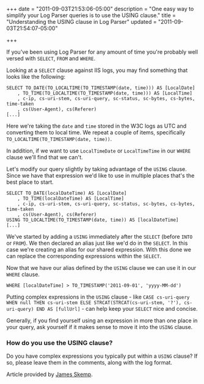 +++
date = "2011-09-03T21:53:06-05:00"
description = "One easy way to simplify your Log Parser queries is to use the USING clause."
title = "Understanding the USING clause in Log Parser"
updated = "2011-09-03T21:54:07-05:00"

+++

<p>If you've been using Log Parser for any amount of time you're probably well versed with <code>SELECT</code>, <code>FROM</code> and <code>WHERE</code>.</p>

<p>Looking at a <code>SELECT</code> clause against IIS logs, you may find something that looks like the following:</p>

<pre><code>SELECT TO_DATE(TO_LOCALTIME(TO_TIMESTAMP(date, time))) AS [LocalDate]
    , TO_TIME(TO_LOCALTIME(TO_TIMESTAMP(date, time))) AS [LocalTime]
    , c-ip, cs-uri-stem, cs-uri-query, sc-status, sc-bytes, cs-bytes, time-taken
    , cs(User-Agent), cs(Referer)
[...]
</code></pre>

<p>Here we're taking the <code>date</code> and <code>time</code> stored in the W3C logs as UTC and converting them to local time. We repeat a couple of items, specifically <code>TO_LOCALTIME(TO_TIMESTAMP(date, time))</code>.</p>

<p>In addition, if we want to use <code>LocalTimeDate</code> or <code>LocalTimeTime</code> in our <code>WHERE</code> clause we'll find that we can't.</p>

<p>Let's modify our query slightly by taking advantage of the <code>USING</code> clause. Since we have that expression we'd like to use in multiple places that's the best place to start.</p>

<pre><code>SELECT TO_DATE(localDateTime) AS [LocalDate]
    , TO_TIME(localDateTime) AS [LocalTime]
    , c-ip, cs-uri-stem, cs-uri-query, sc-status, sc-bytes, cs-bytes, time-taken
    , cs(User-Agent), cs(Referer)
USING TO_LOCALTIME(TO_TIMESTAMP(date, time)) AS [localDateTime]
[...]
</code></pre>

<p>We've started by adding a <code>USING</code> immediately after the <code>SELECT</code> (before <code>INTO</code> or <code>FROM</code>). We then declared an alias just like we'd do in the <code>SELECT</code>. In this case we're creating an alias for our shared expression. With this done we can replace the corresponding expressions within the <code>SELECT</code>.</p>

<p>Now that we have our alias defined by the <code>USING</code> clause we can use it in our <code>WHERE</code> clause.</p>

<pre><code>WHERE [localDateTime] &gt; TO_TIMESTAMP('2011-09-01', 'yyyy-MM-dd')
</code></pre>

<p>Putting complex expressions in the <code>USING</code> clause - like <code>CASE cs-uri-query WHEN null THEN cs-uri-stem ELSE STRCAT(STRCAT(cs-uri-stem, '?'), cs-uri-query) END AS [fullUrl]</code> - can help keep your <code>SELECT</code> nice and concise.</p>

<p>Generally, if you find yourself using an expression in more than one place in your query, ask yourself if it makes sense to move it into the <code>USING</code> clause.</p>

<h3>How do you use the USING clause?</h3>

<p>Do you have complex expressions you typically put within a <code>USING</code> clause? If so, please leave them in the comments, along with the log format.</p>
</div>

Article provided by <a href="http://jamesrskemp.com/" rel="external author">James Skemp</a>.
